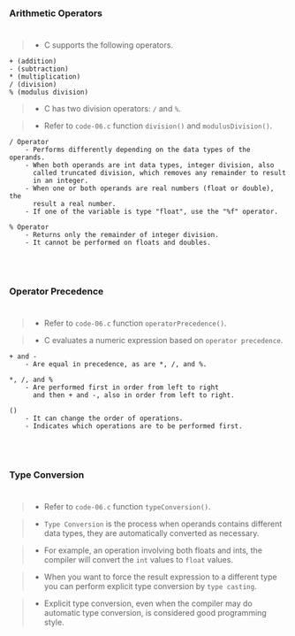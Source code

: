 ### Arithmetic Operators
#

> - C supports the following operators.

```plaintext
+ (addition)
- (subtraction)
* (multiplication)
/ (division)
% (modulus division)
```

> - C has two division operators: `/` and `%`.

> - Refer to `code-06.c` function `division()` and `modulusDivision()`.

```plaintext
/ Operator
    - Performs differently depending on the data types of the operands.
    - When both operands are int data types, integer division, also
      called truncated division, which removes any remainder to result
      in an integer.
    - When one or both operands are real numbers (float or double), the
      result a real number.
    - If one of the variable is type "float", use the "%f" operator.

% Operator
    - Returns only the remainder of integer division.
    - It cannot be performed on floats and doubles.
```

<br />
<br />



### Operator Precedence
#

> - Refer to `code-06.c` function `operatorPrecedence()`.

> - C evaluates a numeric expression based on `operator precedence`.

```plaintext
+ and -
    - Are equal in precedence, as are *, /, and %.

*, /, and %
    - Are performed first in order from left to right
      and then + and -, also in order from left to right.

()
    - It can change the order of operations.
    - Indicates which operations are to be performed first.
```

<br />
<br />



### Type Conversion
#

> - Refer to `code-06.c` function `typeConversion()`.

> - `Type Conversion` is the process when operands contains
    different data types, they are automatically converted
    as necessary.

> - For example, an operation involving both floats and ints,
    the compiler will convert the `int` values to `float`
    values.

> - When you want to force the result expression to a different
    type you can perform explicit type conversion by `type casting`.

> - Explicit type conversion, even when the compiler may do
    automatic type conversion, is considered good programming
    style.
